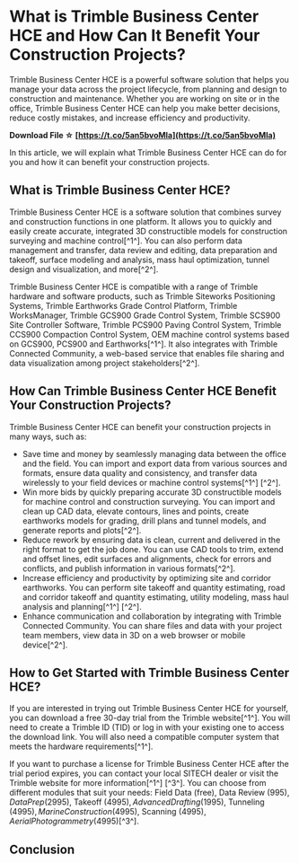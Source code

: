 
 
# What is Trimble Business Center HCE and How Can It Benefit Your Construction Projects?
 
Trimble Business Center HCE is a powerful software solution that helps you manage your data across the project lifecycle, from planning and design to construction and maintenance. Whether you are working on site or in the office, Trimble Business Center HCE can help you make better decisions, reduce costly mistakes, and increase efficiency and productivity.
 
**Download File ☆ [https://t.co/5an5bvoMla](https://t.co/5an5bvoMla)**


 
In this article, we will explain what Trimble Business Center HCE can do for you and how it can benefit your construction projects.
 
## What is Trimble Business Center HCE?
 
Trimble Business Center HCE is a software solution that combines survey and construction functions in one platform. It allows you to quickly and easily create accurate, integrated 3D constructible models for construction surveying and machine control[^1^]. You can also perform data management and transfer, data review and editing, data preparation and takeoff, surface modeling and analysis, mass haul optimization, tunnel design and visualization, and more[^2^].
 
Trimble Business Center HCE is compatible with a range of Trimble hardware and software products, such as Trimble Siteworks Positioning Systems, Trimble Earthworks Grade Control Platform, Trimble WorksManager, Trimble GCS900 Grade Control System, Trimble SCS900 Site Controller Software, Trimble PCS900 Paving Control System, Trimble CCS900 Compaction Control System, OEM machine control systems based on GCS900, PCS900 and Earthworks[^1^]. It also integrates with Trimble Connected Community, a web-based service that enables file sharing and data visualization among project stakeholders[^2^].
 
## How Can Trimble Business Center HCE Benefit Your Construction Projects?
 
Trimble Business Center HCE can benefit your construction projects in many ways, such as:
 
- Save time and money by seamlessly managing data between the office and the field. You can import and export data from various sources and formats, ensure data quality and consistency, and transfer data wirelessly to your field devices or machine control systems[^1^] [^2^].
- Win more bids by quickly preparing accurate 3D constructible models for machine control and construction surveying. You can import and clean up CAD data, elevate contours, lines and points, create earthworks models for grading, drill plans and tunnel models, and generate reports and plots[^2^].
- Reduce rework by ensuring data is clean, current and delivered in the right format to get the job done. You can use CAD tools to trim, extend and offset lines, edit surfaces and alignments, check for errors and conflicts, and publish information in various formats[^2^].
- Increase efficiency and productivity by optimizing site and corridor earthworks. You can perform site takeoff and quantity estimating, road and corridor takeoff and quantity estimating, utility modeling, mass haul analysis and planning[^1^] [^2^].
- Enhance communication and collaboration by integrating with Trimble Connected Community. You can share files and data with your project team members, view data in 3D on a web browser or mobile device[^2^].

## How to Get Started with Trimble Business Center HCE?
 
If you are interested in trying out Trimble Business Center HCE for yourself, you can download a free 30-day trial from the Trimble website[^1^]. You will need to create a Trimble ID (TID) or log in with your existing one to access the download link. You will also need a compatible computer system that meets the hardware requirements[^1^].
 
If you want to purchase a license for Trimble Business Center HCE after the trial period expires, you can contact your local SITECH dealer or visit the Trimble website for more information[^1^] [^3^]. You can choose from different modules that suit your needs: Field Data (free), Data Review ($995), Data Prep ($2995), Takeoff ($4995), Advanced Drafting ($1995), Tunneling ($4995), Marine Construction ($4995), Scanning ($4995), Aerial Photogrammetry ($4995)[^3^].
 
## Conclusion
 <p 8cf37b1e13
 
